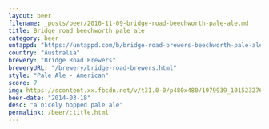 ```yaml
---
layout: beer
filename: _posts/beer/2016-11-09-bridge-road-beechworth-pale-ale.md
title: Bridge road beechworth pale ale
category: beer
untappd: "https://untappd.com/b/bridge-road-brewers-beechworth-pale-ale/13726"
country: "Australia"
brewery: "Bridge Road Brewers"
breweryURL: "/brewery/bridge-road-brewers.html"
style: "Pale Ale - American"
score: 7
img: https://scontent.xx.fbcdn.net/v/t31.0-0/p480x480/1979939_10152327616563745_674556830_o.jpg?_nc_cat=109&_nc_ohc=NHxCtpTsaf8AQmItzazAQgvCYqEBDlQR8MXoygoESfrzpeG6MhQL86Vxw&_nc_ht=scontent.xx&oh=2feb8fde8caa74746715e57f426b4bde&oe=5E48E385
beer-date: "2014-03-18"
desc: "a nicely hopped pale ale"
permalink: /beer/:title.html
---
```

